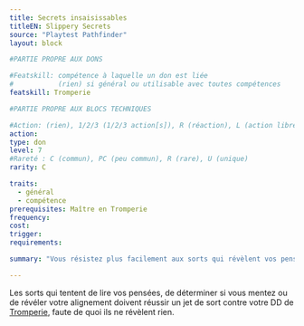 ```yaml
---
title: Secrets insaisissables
titleEN: Slippery Secrets
source: "Playtest Pathfinder"
layout: block

#PARTIE PROPRE AUX DONS

#Featskill: compétence à laquelle un don est liée
#           (rien) si général ou utilisable avec toutes compétences
featskill: Tromperie

#PARTIE PROPRE AUX BLOCS TECHNIQUES

#Action: (rien), 1/2/3 (1/2/3 action[s]), R (réaction), L (action libre)
action:
type: don
level: 7
#Rareté : C (commun), PC (peu commun), R (rare), U (unique)
rarity: C

traits:
  - général
  - compétence
prerequisites: Maître en Tromperie
frequency:
cost:
trigger:
requirements:

summary: "Vous résistez plus facilement aux sorts qui révèlent vos pensées ou votre alignement."

---
```


Les sorts qui tentent de lire vos pensées, de déterminer si vous mentez ou de révéler votre alignement doivent réussir un jet de sort contre votre DD de [Tromperie](/ch4-compétences/tromperie.html), faute de quoi ils ne révèlent rien.